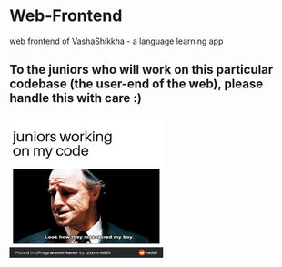 # Web-Frontend

web frontend of VashaShikkha - a language learning app

## To the juniors who will work on this particular codebase (the user-end of the web), please handle this with care :)

<img src="./readme-assets/massacre.jpg" width="270" height="250"/>
